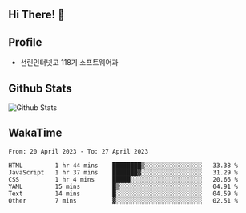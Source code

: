 ## Hi There! 👋

## Profile

-   선린인터넷고 118기 소프트웨어과

## Github Stats

![Github Stats](https://github-readme-stats.vercel.app/api/top-langs/?username=NY0510&theme=tokyonight&hide_border=true&layout=compact)

## WakaTime

<!--START_SECTION:waka-->

```text
From: 20 April 2023 - To: 27 April 2023

HTML         1 hr 44 mins    ████████▒░░░░░░░░░░░░░░░░   33.38 %
JavaScript   1 hr 37 mins    ███████▓░░░░░░░░░░░░░░░░░   31.29 %
CSS          1 hr 4 mins     █████░░░░░░░░░░░░░░░░░░░░   20.66 %
YAML         15 mins         █▒░░░░░░░░░░░░░░░░░░░░░░░   04.91 %
Text         14 mins         █░░░░░░░░░░░░░░░░░░░░░░░░   04.59 %
Other        7 mins          ▓░░░░░░░░░░░░░░░░░░░░░░░░   02.51 %
```

<!--END_SECTION:waka-->

